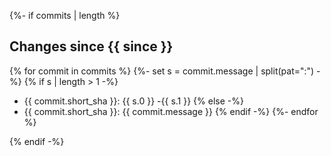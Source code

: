 {%- if commits | length %}
## Changes since {{ since }}

{% for commit in commits %}
{%- set s = commit.message | split(pat=":") -%}
{% if s | length > 1 -%}
 - {{ commit.short_sha }}: {{ s.0 }} -{{ s.1 }}
{% else -%}
 - {{ commit.short_sha }}: {{ commit.message }}
{% endif -%}
{%- endfor %}

{% endif -%}
